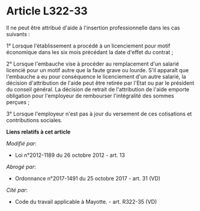 # Article L322-33

Il ne peut être attribué d'aide à l'insertion professionnelle dans les cas suivants : 

1° Lorsque l'établissement a procédé à un licenciement pour motif économique dans les six mois précédant la date d'effet du
contrat ; 

2° Lorsque l'embauche vise à procéder au remplacement d'un salarié licencié pour un motif autre que la faute grave ou lourde.
S'il apparaît que l'embauche a eu pour conséquence le licenciement d'un autre salarié, la décision d'attribution de l'aide
peut être retirée par l'Etat ou par le président du conseil général. La décision de retrait de l'attribution de l'aide
emporte obligation pour l'employeur de rembourser l'intégralité des sommes perçues ; 

3° Lorsque l'employeur n'est pas à jour du versement de ces cotisations et contributions sociales.

**Liens relatifs à cet article**

_Modifié par_:

  - Loi n°2012-1189 du 26 octobre 2012 - art. 13

_Abrogé par_:

  - Ordonnance n°2017-1491 du 25 octobre 2017 - art. 31 (VD)

_Cité par_:

  - Code du travail applicable à Mayotte. - art. R322-35 (VD)
